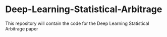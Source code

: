 # Deep-Learning-Statistical-Arbitrage
This repository will contain the code for the Deep Learning Statistical Arbitrage paper
